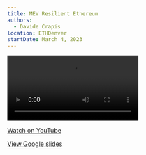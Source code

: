 ```yaml
---
title: MEV Resilient Ethereum
authors:
  - Davide Crapis
location: ETHDenver
startDate: March 4, 2023
---
```


<video src="https://youtu.be/gLRJWrO7o0I"></video>

[Watch on YouTube](https://youtu.be/gLRJWrO7o0I)

[View Google slides](https://docs.google.com/presentation/d/1cFa6EGcAtM0z8HZ2xzmYRaeoGPUAs4UYgausfi4Kpsc/edit?usp=sharing)
